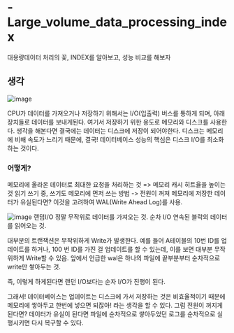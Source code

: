 # -Large_volume_data_processing_index
대용량데이터 처리의 꽃, INDEX를 알아보고, 성능 비교를 해보자

## 생각
![image](https://github.com/HyungjuLee95/-Large_volume_data_processing_index/assets/111270174/e29f7b24-b50c-46fa-ae04-0e413025d437)

CPU가 데이터를 가져오거나 저장하기 위해서는 I/O(입출력) 버스를 통하게 되며, 아래 장치들로 데이터를 보내게된다.
여기서 저장하기 위한 용도로 메모리와 디스크를 사용한다. 생각을 해본다면 결국에는 데이터는 디스크에 저장이 되어야한다.
디스크는 메모리에 비해 속도가 느리기 때문에, 결국! 데이터베이스 성능의 핵심은 디스크 I/O를 최소화 하는 것이다.

### 어떻게?
메모리에 올라온 데이터로 최대한 요청을 처리하는 것 => 메모리 캐시 히트율을 높이는 것
읽기 쓰기 중, 쓰기도 메모리에 먼저 쓰는 방법 -> 전원이 꺼져 메모리에 저장한 데이터가 유실된다면? 이것을 고려하여 WAL(Write Ahead Log)를 사용.

![image](https://github.com/HyungjuLee95/-Large_volume_data_processing_index/assets/111270174/effadfd0-59cc-41e8-bb46-babed49c9899)
랜덤I/O 정말 무작위로 데이터를 가져오는 것.
순차 I/O 연속된 블락의 데이터를 읽어오는 것.

대부분의 트랜잭션은 무작위하게 Write가 발생한다.
예를 들어 A테이블의 10번 ID를 업데이트를 하거나, 100 번 ID를 가진 걸 업데이트를 할 수 있는데, 이를 보면 대부분 무작위하게 Write할 수 있음.
앞에서 언급한 wal은 하나의 파일에 끝부분부터 순차적으로 write만 쌓아두는 것.

즉, 이렇게 하게된다면 랜던 I/O보다는 순자 I/O가 진행이 된다.

그래서! 데이터베이스는 업데이트는 디스크에 가서 저장하는 것은 비효율적이기 때문에 메모리에 쌓아두고 한번에 넣으면 되잖아! 라는 생각을 할 수 있다.
그럼 전원이 꺼지게된다면? 데이터가 유실이 된다면 파일에 순차적으로 쌓아두었던 로그를 순차적으로 실행시키면 다시 복구할 수 있다.

